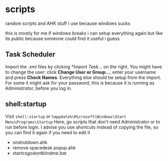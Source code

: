 # scripts
random scripts and AHK stuff i use because windows sucks

this is mostly for me if windows breaks i can setup everything again but like its public because someone could find it useful i guess

## Task Scheduler
Import the .xml files by clicking **Import Task...* on the right.
You might have to change the user: click **Change User or Group...**, enter your username and press **Check Names**.
Everything else should be setup from the import.
For some it might ask for your password, this is because it is running as Administrator, before you log in.

## shell:startup
Visit `shell:startup` or `%appdata%\Microsoft\Windows\Start Menu\Programs\Startup`
Here, go scripts that don't need Administrator or to run before login.
I advise you use shortcuts instead of copying the file, so you can find it again if you need to edit it
- onshutdown.ahk
- remove spacedesk popup.ahk
- startcsgodontblindme.bat
